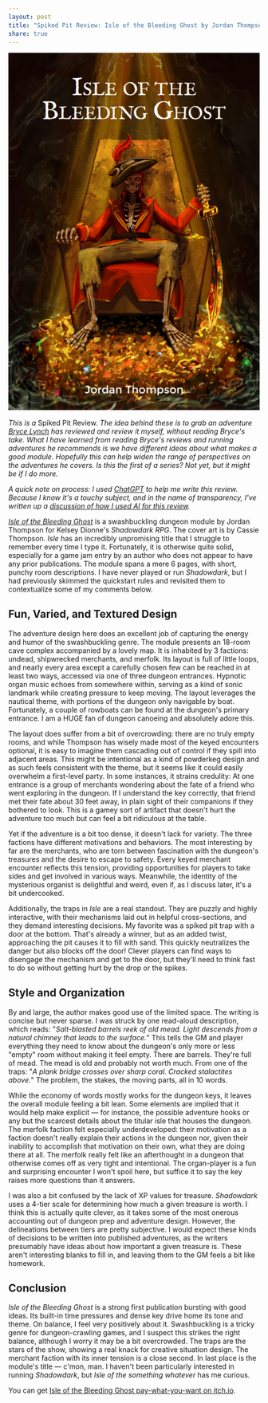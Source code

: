 ```yaml
---
layout: post
title: "Spiked Pit Review: Isle of the Bleeding Ghost by Jordan Thompson"
share: true
---
```


![islecover.png](/img/islecover.png)

*This is a* Spiked Pit Review. *The idea behind these is to grab an adventure [Bryce Lynch](https://tenfootpole.org/ironspike/) has reviewed and review it myself, without reading Bryce's take. What I have learned from reading Bryce's reviews and running adventures he recommends is we have different ideas about what makes a good module. Hopefully this can help widen the range of perspectives on the adventures he covers. Is this the first of a series? Not yet, but it might be if I do more.*

*A quick note on process: I used [ChatGPT](https://chat.openai.com/) to help me write this review. Because I know it's a touchy subject, and in the name of transparency, I've written up a <a href="/pages/bleeding-ghost-ai" target="_blank" rel="noopener noreferrer">discussion of how I used AI for this review</a>.*

[_Isle of the Bleeding Ghost_](https://jdt-dm.itch.io/isle-of-the-bleeding-ghost) is a swashbuckling dungeon module by Jordan Thompson for Kelsey Dionne's _Shadowdark RPG_. The cover art is by Cassie Thompson. _Isle_ has an incredibly unpromising title that I struggle to remember every time I type it. Fortunately, it is otherwise quite solid, especially for a game jam entry by an author who does not appear to have any prior publications. The module spans a mere 6 pages, with short, punchy room descriptions. I have never played or run _Shadowdark_, but I had previously skimmed the quickstart rules and revisited them to contextualize some of my comments below.

## Fun, Varied, and Textured Design

The adventure design here does an excellent job of capturing the energy and humor of the swashbuckling genre. The module presents an 18-room cave complex accompanied by a lovely map. It is inhabited by 3 factions: undead, shipwrecked merchants, and merfolk. Its layout is full of little loops, and nearly every area except a carefully chosen few can be reached in at least two ways, accessed via one of three dungeon entrances. Hypnotic organ music echoes from somewhere within, serving as a kind of sonic landmark while creating pressure to keep moving. The layout leverages the nautical theme, with portions of the dungeon only navigable by boat. Fortunately, a couple of rowboats can be found at the dungeon's primary entrance. I am a HUGE fan of dungeon canoeing and absolutely adore this.

The layout does suffer from a bit of overcrowding: there are no truly empty rooms, and while Thompson has wisely made most of the keyed encounters optional, it is easy to imagine them cascading out of control if they spill into adjacent areas. This might be intentional as a kind of powderkeg design and as such feels consistent with the theme, but it seems like it could easily overwhelm a first-level party. In some instances, it strains credulity: At one entrance is a group of merchants wondering about the fate of a friend who went exploring in the dungeon. If I understand the key correctly, that friend met their fate about 30 feet away, in plain sight of their companions if they bothered to look. This is a gamey sort of artifact that doesn't hurt the adventure too much but can feel a bit ridiculous at the table.

Yet if the adventure is a bit too dense, it doesn't lack for variety. The three factions have different motivations and behaviors. The most interesting by far are the merchants, who are torn between fascination with the dungeon's treasures and the desire to escape to safety. Every keyed merchant encounter reflects this tension, providing opportunities for players to take sides and get involved in various ways. Meanwhile, the identity of the mysterious organist is delightful and weird, even if, as I discuss later, it's a bit undercooked.

Additionally, the traps in _Isle_ are a real standout. They are puzzly and highly interactive, with their mechanisms laid out in helpful cross-sections, and they demand interesting decisions. My favorite was a spiked pit trap with a door at the bottom. That's already a winner, but as an added twist, approaching the pit causes it to fill with sand. This quickly neutralizes the danger but also blocks off the door! Clever players can find ways to disengage the mechanism and get to the door, but they'll need to think fast to do so without getting hurt by the drop or the spikes.

## Style and Organization

By and large, the author makes good use of the limited space. The writing is concise but never sparse. I was struck by one read-aloud description, which reads: "_Salt-blasted barrels reek of old mead. Light descends from a natural chimney that leads to the surface._" This tells the GM and player everything they need to know about the dungeon's only more or less "empty" room without making it feel empty. There are barrels. They're full of mead. The mead is old and probably not worth much. From one of the traps: "_A plank bridge crosses over sharp coral. Cracked stalactites above._" The problem, the stakes, the moving parts, all in 10 words.

While the economy of words mostly works for the dungeon keys, it leaves the overall module feeling a bit lean. Some elements are implied that it would help make explicit — for instance, the possible adventure hooks or any but the scarcest details about the titular isle that houses the dungeon. The merfolk faction felt especially underdeveloped: their motivation as a faction doesn't really explain their actions in the dungeon nor, given their inability to accomplish that motivation on their own, what they are doing there at all. The merfolk really felt like an afterthought in a dungeon that otherwise comes off as very tight and intentional. The organ-player is a fun and surprising encounter I won't spoil here, but suffice it to say the key raises more questions than it answers.

I was also a bit confused by the lack of XP values for treasure. _Shadowdark_ uses a 4-tier scale for determining how much a given treasure is worth. I think this is actually quite clever, as it takes some of the most onerous accounting out of dungeon prep and adventure design. However, the delineations between tiers are pretty subjective. I would expect these kinds of decisions to be written into published adventures, as the writers presumably have ideas about how important a given treasure is. These aren't interesting blanks to fill in, and leaving them to the GM feels a bit like homework.

## Conclusion

_Isle of the Bleeding Ghost_ is a strong first publication bursting with good ideas. Its built-in time pressures and dense key drive home its tone and theme. On balance, I feel very positively about it. Swashbuckling is a tricky genre for dungeon-crawling games, and I suspect this strikes the right balance, although I worry it may be a bit overcrowded. The traps are the stars of the show, showing a real knack for creative situation design. The merchant faction with its inner tension is a close second. In last place is the module's title — c'mon, man. I haven't been particularly interested in running *Shadowdark*, but *Isle of the something whatever* has me curious. 

You can get [Isle of the Bleeding Ghost pay-what-you-want on itch.io](https://jdt-dm.itch.io/isle-of-the-bleeding-ghost).